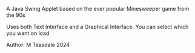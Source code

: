 A Java Swing Applet based on the ever popular Minesweeper game from the 90s

Uses both Text Interface and a Graphical Interface. You can select which you want on load

Author: M Teasdale 2024
